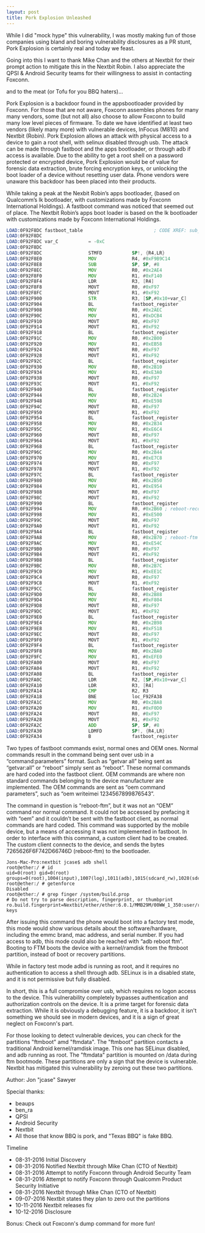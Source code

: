 ```yaml
---
layout: post
title: Pork Explosion Unleashed
---
```


While I did "mock hype" this vulnerability, I was mostly making fun of those companies using bland and boring vulnerability disclosures as a PR stunt, Pork Explosion is certainly real and today we feast.

Going into this I want to thank Mike Chan and the others at Nextbit for their prompt action to mitigate this in the Nextbit Robin. I also appreciate the QPSI & Android Security teams for their willingness to assist in contacting Foxconn.

and to the meat (or Tofu for you BBQ haters)...

Pork Explosion is a backdoor found in the appsbootloader provided by Foxconn. For those that are not aware, Foxconn assembles phones for many many vendors, some (but not all) also choose to allow Foxconn to build many low level pieces of firmware. To date we have identified at least two vendors (likely many more) with vulnerable devices, InFocus (M810) and Nextbit (Robin). Pork Explosion allows an attack with physical access to a device to gain a root shell, with selinux disabled through usb. The attack can be made through fastboot and the apps bootloader, or through adb if access is available. Due to the ability to get a root shell on a password protected or encrypted device, Pork Explosion would be of value for forensic data extraction, brute forcing encryption keys, or unlocking the boot loader of a device without resetting user data. Phone vendors were unaware this backdoor has been placed into their products.

While taking a peak at the Nexbit Robin’s apps bootloader, (based on Qualcomm’s lk bootloader, with customizations made by Foxconn International Holdings). A fastboot command was noticed that seemed out of place. The Nextbit Robin’s apps boot loader is based on the lk bootloader with customizations made by Foxconn International Holdings.

~~~ asm
LOAD:0F92F8DC fastboot_table                          ; CODE XREF: sub_F939888+174p
LOAD:0F92F8DC
LOAD:0F92F8DC var_C           = -0xC
LOAD:0F92F8DC
LOAD:0F92F8DC                 STMFD           SP!, {R4,LR}
LOAD:0F92F8E0                 MOV             R4, #0xF9B9C14
LOAD:0F92F8E8                 SUB             SP, SP, #8
LOAD:0F92F8EC                 MOV             R0, #0x2AE4
LOAD:0F92F8F0                 MOV             R1, #0xF140
LOAD:0F92F8F4                 LDR             R3, [R4]
LOAD:0F92F8F8                 MOVT            R0, #0xF97
LOAD:0F92F8FC                 MOVT            R1, #0xF92
LOAD:0F92F900                 STR             R3, [SP,#0x10+var_C]
LOAD:0F92F904                 BL              fastboot_register
LOAD:0F92F908                 MOV             R0, #0x2AEC
LOAD:0F92F90C                 MOV             R1, #0xDCB4
LOAD:0F92F910                 MOVT            R0, #0xF97
LOAD:0F92F914                 MOVT            R1, #0xF92
LOAD:0F92F918                 BL              fastboot_register
LOAD:0F92F91C                 MOV             R0, #0x2B00
LOAD:0F92F920                 MOV             R1, #0xEB58
LOAD:0F92F924                 MOVT            R0, #0xF97
LOAD:0F92F928                 MOVT            R1, #0xF92
LOAD:0F92F92C                 BL              fastboot_register
LOAD:0F92F930                 MOV             R0, #0x2B10
LOAD:0F92F934                 MOV             R1, #0xE3A0
LOAD:0F92F938                 MOVT            R0, #0xF97
LOAD:0F92F93C                 MOVT            R1, #0xF92
LOAD:0F92F940                 BL              fastboot_register
LOAD:0F92F944                 MOV             R0, #0x2B24
LOAD:0F92F948                 MOV             R1, #0xE598
LOAD:0F92F94C                 MOVT            R0, #0xF97
LOAD:0F92F950                 MOVT            R1, #0xF92
LOAD:0F92F954                 BL              fastboot_register
LOAD:0F92F958                 MOV             R0, #0x2B34
LOAD:0F92F95C                 MOV             R1, #0xE6C4
LOAD:0F92F960                 MOVT            R0, #0xF97
LOAD:0F92F964                 MOVT            R1, #0xF92
LOAD:0F92F968                 BL              fastboot_register
LOAD:0F92F96C                 MOV             R0, #0x2B44
LOAD:0F92F970                 MOV             R1, #0xE7C8
LOAD:0F92F974                 MOVT            R0, #0xF97
LOAD:0F92F978                 MOVT            R1, #0xF92
LOAD:0F92F97C                 BL              fastboot_register
LOAD:0F92F980                 MOV             R0, #0x2B50
LOAD:0F92F984                 MOV             R1, #0xE954
LOAD:0F92F988                 MOVT            R0, #0xF97
LOAD:0F92F98C                 MOVT            R1, #0xF92
LOAD:0F92F990                 BL              fastboot_register
LOAD:0F92F994                 MOV             R0, #0x2B60 ; reboot-recovery
LOAD:0F92F998                 MOV             R1, #0xE500
LOAD:0F92F99C                 MOVT            R0, #0xF97
LOAD:0F92F9A0                 MOVT            R1, #0xF92
LOAD:0F92F9A4                 BL              fastboot_register
LOAD:0F92F9A8                 MOV             R0, #0x2B70 ; reboot-ftm
LOAD:0F92F9AC                 MOV             R1, #0xE54C
LOAD:0F92F9B0                 MOVT            R0, #0xF97
LOAD:0F92F9B4                 MOVT            R1, #0xF92
LOAD:0F92F9B8                 BL              fastboot_register
LOAD:0F92F9BC                 MOV             R0, #0x2B7C
LOAD:0F92F9C0                 MOV             R1, #0xEE1C
LOAD:0F92F9C4                 MOVT            R0, #0xF97
LOAD:0F92F9C8                 MOVT            R1, #0xF92
LOAD:0F92F9CC                 BL              fastboot_register
LOAD:0F92F9D0                 MOV             R0, #0x2B88
LOAD:0F92F9D4                 MOV             R1, #0xF804
LOAD:0F92F9D8                 MOVT            R0, #0xF97
LOAD:0F92F9DC                 MOVT            R1, #0xF92
LOAD:0F92F9E0                 BL              fastboot_register
LOAD:0F92F9E4                 MOV             R0, #0x2B98
LOAD:0F92F9E8                 MOV             R1, #0xF518
LOAD:0F92F9EC                 MOVT            R0, #0xF97
LOAD:0F92F9F0                 MOVT            R1, #0xF92
LOAD:0F92F9F4                 BL              fastboot_register
LOAD:0F92F9F8                 MOV             R0, #0x2BA0
LOAD:0F92F9FC                 MOV             R1, #0xEFE0
LOAD:0F92FA00                 MOVT            R0, #0xF97
LOAD:0F92FA04                 MOVT            R1, #0xF92
LOAD:0F92FA08                 BL              fastboot_register
LOAD:0F92FA0C                 LDR             R2, [SP,#0x10+var_C]
LOAD:0F92FA10                 LDR             R3, [R4]
LOAD:0F92FA14                 CMP             R2, R3
LOAD:0F92FA18                 BNE             loc_F92FA38
LOAD:0F92FA1C                 MOV             R0, #0x2BA8
LOAD:0F92FA20                 MOV             R1, #0xF0D0
LOAD:0F92FA24                 MOVT            R0, #0xF97
LOAD:0F92FA28                 MOVT            R1, #0xF92
LOAD:0F92FA2C                 ADD             SP, SP, #8
LOAD:0F92FA30                 LDMFD           SP!, {R4,LR}
LOAD:0F92FA34                 B               fastboot_register
~~~

Two types of fastboot commands exist, normal ones and OEM ones. Normal commands result in the command being sent over usb in a “command:parameters” format. Such as “getvar all” being sent as “getvar:all” or “reboot” simply sent as “reboot”.  These normal commands are hard coded into the fastboot client. OEM commands are where non standard commands belonging to the device manufacturer are implemented. The OEM commands are sent as “oem command parameters”, such as “oem writeimei 1234567899876543”.

The command in question is “reboot-ftm”, but it was not an “OEM” command nor normal command. It could not be accessed by prefacing it with “oem” and it couldn’t be sent with the fastboot client, as normal commands are hard coded. This command was supported by the mobile device, but a means of accessing it was not implemented in fastboot. In order to interface with this command, a custom client had to be created. The custom client connects to the device, and sends the bytes 7265626F6F742D66746D (reboot-ftm) to the bootloader.

~~~
Jons-Mac-Pro:nextbit jcase$ adb shell
root@ether:/ # id
uid=0(root) gid=0(root) groups=0(root),1004(input),1007(log),1011(adb),1015(sdcard_rw),1028(sdcard_r),3001(net_bt_admin),3002(net_bt),3003(inet),3006(net_bw_stats)
root@ether:/ # getenforce                                                      
Disabled
root@ether:/ # grep finger /system/build.prop                                  
# Do not try to parse description, fingerprint, or thumbprint
ro.build.fingerprint=Nextbit/ether/ether:6.0.1/MMB29M/00WW_1_350:user/release-keys
~~~

After issuing this command the phone would boot into a factory test mode, this mode would show various details about the software/hardware, including the emmc brand, mac address, and serial number. If you had access to adb, this mode could also be reached with “adb reboot ftm”. Booting to FTM boots the device with a kernel/ramdisk from the ftmboot partition, instead of boot or recovery partitions.

While in factory test mode adbd is running as root, and it requires no authentication to access a shell through adb. SELinux is in a disabled state, and it is not permissive but fully disabled.

In short, this is a full compromise over usb, which requires no logon access to the device. This vulnerability completely bypasses authentication and authorization controls on the device. It is a prime target for forensic data extraction. While it is obviously a debugging feature, it is a backdoor, it isn't something we should see in modern devices, and it is a sign of great neglect on Foxconn's part.

For those looking to detect vulnerable devices, you can check for the partitions "ftmboot" amd "ftmdata". The "ftmboot" partition contacts a traditional Android kernel/ramdisk image. This one has SELinux disabled, and adb running as root. The "ftmdata" partition is mounted on /data during ftm bootmode. These partitions are only a sign that the device is vulnerable. Nextbit has mitigated this vulnerability by zeroing out these two partitions.

Author: Jon "jcase" Sawyer

Special thanks:

- beaups
- ben_ra
- QPSI
- Android Security
- Nextbit
- All those that know BBQ is pork, and "Texas BBQ" is fake BBQ.

Timeline

- 08-31-2016   Initial Discovery
- 08-31-2016   Notified Nextbit through Mike Chan (CTO of Nextbit)
- 08-31-2016   Attempt to notify Foxconn through Android Security Team
- 08-31-2016   Attempt to notify Foxconn through Qualcomm Product Security Initiative
- 08-31-2016   Nextbit through Mike Chan (CTO of Nextbit)
- 09-07-2016   Nextbit states they plan to zero out the partitions
- 10-11-2016   Nextbit releases fix
- 10-12-2016   Disclosure 


Bonus: Check out Foxconn's dump command for more fun!
